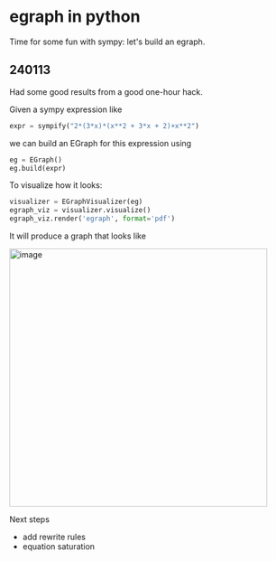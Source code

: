 # egraph in python
Time for some fun with sympy: let's build an egraph.

## 240113
Had some good results from a good one-hour hack.

Given a sympy expression like
```python
expr = sympify("2*(3*x)*(x**2 + 3*x + 2)+x**2")
```
we can build an EGraph for this expression using
```python
eg = EGraph()
eg.build(expr)
```
To visualize how it looks:
```python
visualizer = EGraphVisualizer(eg)
egraph_viz = visualizer.visualize()
egraph_viz.render('egraph', format='pdf')
```
It will produce a graph that looks like

<img width="457" alt="image" src="https://github.com/guanyilun/scratch/assets/1038228/a1d22688-f8d9-4ec3-a2d4-0924a16f9b3e">

Next steps
- add rewrite rules
- equation saturation

